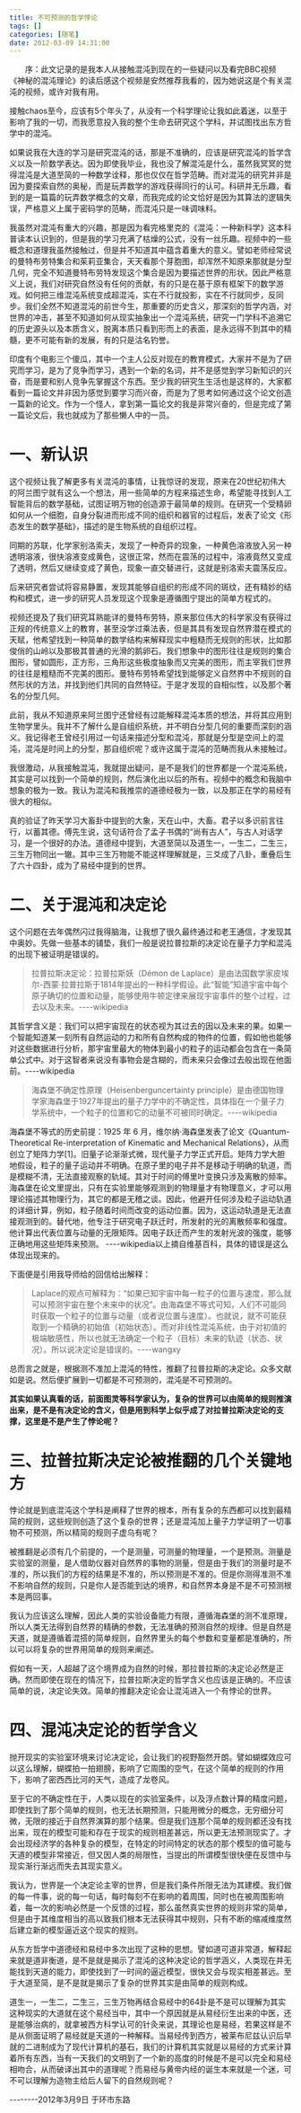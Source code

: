 ```yaml
---
title: 不可预测的哲学悖论
tags: []
categories: [随笔]
date: 2012-03-09 14:31:00 
---
```



&emsp;&emsp;序：此文记录的是我本人从接触混沌到现在的一些疑问以及看完BBC视频《神秘的混沌理论》的读后感这个视频是安然推荐我看的，因为她说这是个有关混沌的视频，或许对我有用。

接触chaos至今，应该有5个年头了，从没有一个科学理论让我如此着迷，以至于影响了我的一切，而我愿意投入我的整个生命去研究这个学科，并试图找出东方哲学中的混沌。 

如果说我在大连的学习是研究混沌的话，那是不准确的，应该是研究混沌的哲学含义以及一阶数学表达。因为即使我毕业，我也没了解混沌是什么，虽然我冥冥的觉得混沌是大道至简的一种数学诠释，那也仅仅在哲学范畴。而对混沌的研究并非是因为要探索自然的奥秘，而是玩弄数学的游戏获得同行的认可。科研并无乐趣，看到的是一篇篇的玩弄数学概念的文章，而我完成的论文恰好是因为其算法的逻辑失误，严格意义上属于密码学的范畴，而混沌只是一味调味料。

我虽然对混沌有重大的兴趣，那是因为看完格里克的《混沌：一种新科学》这本科普读本认识到的，但是我的学习充满了枯燥的公式，没有一丝乐趣。视频中的一些概念和道理我虽然接触过，但是并不知道其中蕴含着重大的意义。譬如老师经常说的曼特布劳特集合和茱莉亚集合，天天看那个芽胞图，却浑然不知原来那就是分型几何，完全不知道曼特布劳特发现这个集合是因为要描述世界的形状。因此严格意义上说，我们对研究自然没有任何的贡献，有的只是在基于原有框架下的数学游戏。如何把三维混沌系统变成超混沌，实在不行就投影，实在不行就同步，反同步。我们全然不知道混沌的前世今生，那重要的历史含义，那深刻的哲学内涵，对世界的冲击，甚至不知道如何从现实抽象出一个混沌系统，研究一门学科不追溯它的历史源头以及本质含义，脱离本质只看到形而上的表面，是永远得不到其中的精髓，更不可能有新的发展，有的只是沽名钓誉。

印度有个电影三个傻瓜，其中一个主人公反对现在的教育模式，大家并不是为了研究而学习，是为了竞争而学习，遇到一个新的名词，并不是感觉到学习新知识的兴奋，而是要和别人竞争先掌握这个东西。至少我的研究生生活也是这样的，大家都看到一篇论文并非因为感觉到要学习而兴奋，而是为了思考如何通过这个论文创造一篇新的论文。作为一个怪人，拿到第一篇论文的我是非常兴奋的，但是完成了第一篇论文后，我也就成为了那些懒人中的一员。

# 一、新认识
这个视频让我了解更多有关混沌的事情，让我惊讶的发现，原来在20世纪初伟大的阿兰图宁就有这么一个想法，用一些简单的方程来描述生命，希望能寻找到人工智能背后的数学基础，试图证明万物的创造源于最简单的规则。在研究一个受精卵如何从一个细胞，自身分裂进而形成不同的组织和器官的过程后，发表了论文《形态发生的数学基础》，描述的是生物系统的自组织过程。

同期的苏联，化学家别洛索夫，发现了一种奇异的现象，一种黄色溶液放入另一种透明溶液，很快溶液变成黄色，这很正常，然而在震荡的过程中，溶液竟然又变成了透明，然后又继续变成了黄色，现象一直交替进行，这就是别洛索夫震荡反应。

后来研究者尝试将容易静置，发现其能够自组织的形成不同的斑纹，还有精妙的结构和模式，进一步的研究人员发现这个现象是遵循图宁提出的简单方程式的。

视频还提及了我们研究耳熟能详的曼特布劳特，原来那位伟大的科学家没有获得过正规的传统意义上的教育，甚至没学过乘法表，但是其具有发现自然界潜在模式的天赋，他希望找到一种简单的数学结构来解释现实中粗糙而无规则的形状，比如那俊俏的山岭以及那极其普通的光滑的鹅卵石。我们想象中的图形往往是规则的集合图形，譬如圆形，正方形，三角形这些极度抽象而又完美的图形，而主宰我们世界的往往是粗糙而不完美的图形。曼特布劳特希望找到能够定义自然界中不规则的自然形状的方法，并找到他们共同的自然特征。于是才发现的自相似性，以及那个著名的分型几何。

此前，我从不知道原来阿兰图宁还曾经有过能解释混沌本质的想法，并将其应用到生物学里头。我并不了解什么是自组织系统，并不明白分型几何的重要而深刻的涵义。我记得老王曾经引用过一句话来描述分型和混沌，那就是分型是空间上的混沌，混沌是时间上的分型，那自组织呢？或许这属于混沌的范畴而我从未接触过。

我很激动，从我接触混沌，我就提出疑问，是不是我们的世界都是一个混沌系统，其实是可以找到一个简单的规则，然后演化出以后的所有。视频中的概念和我脑中想象的极为一致。我认为混沌和我推崇的道德经极为一致，以及那正在学的易经有很大的相似。

真的验证了昨天学习大畜卦中提到的大象，天在山中，大畜。君子以多识前言往行，以蓄其德。傅先生说，这句话符合了孟子书偶的“尚有古人”，与古人对话学习，是一个很好的办法。道德经中提到，大道至简以及道生一，一生二，二生三，三生万物同出一辙。其中三生万物能不能这样理解就是，三爻成了八卦，重叠后生了六十四卦，成为了易经中提到的世界。

# 二、关于混沌和决定论

这个问题在去年偶然闪过我得脑海，让我想了很久最终通过和老王通信，才发现其中奥妙。先做一些基本的铺垫，我们一般是说拉普拉斯的决定论在量子力学和混沌的出现下被证明是错误的。

>拉普拉斯决定论：拉普拉斯妖（Démon de Laplace）是由法国数学家皮埃尔-西蒙·拉普拉斯于1814年提出的一种科学假设。此“智能”知道宇宙中每个原子确切的位置和动量，能够使用牛顿定律来展现宇宙事件的整个过程，过去以及未来。----wikipedia

其哲学含义是：我们可以把宇宙现在的状态视为其过去的因以及未来的果。如果一个智能知道某一刻所有自然运动的力和所有自然构成的物件的位置，假如他也能够对这些数据进行分析，那宇宙里最大的物体到最小的粒子的运动都会包含在一条简单公式中。对于这智者来说没有事物会是含糊的，而未来只会像过去般出现在他面前。----wikipedia

> 海森堡不确定性原理（Heisenberguncertainty principle）是由德国物理学家海森堡于1927年提出的量子力学中的不确定性，具体指在一个量子力学系统中，一个粒子的位置和它的动量不可被同时确定。----wikipedia

海森堡不等式的历史前提：1925 年 6 月，维尔纳·海森堡发表了论文《Quantum-Theoretical Re-interpretation of Kinematic and Mechanical Relations》，从而创立了矩阵力学[1]。旧量子论渐渐式微，现代量子力学正式开启。矩阵力学大胆地假设，粒子的量子运动并不明确。在原子里的电子并不是移动于明确的轨道，而是模糊不清，无法直接观察的轨域。其对于时间的傅里叶变换只涉及离散的频率。海森堡在论文里提出，只有在实验里能够观测到的物理量才有物理意义，才可以用理论描述其物理行为，其它的都是无稽之谈。因此，他避开任何涉及粒子运动轨道的详细计算，例如，粒子随着时间而改变的运动位置。因为，这运动轨道是无法直接观测到的。替代地，他专注于研究电子跃迁时，所发射的光的离散频率和强度。他计算出代表位置与动量的无限矩阵。因电子跃迁而产生的发射光波的强度，能够正确地用这些矩阵来预测。 ----wikipedia以上摘自维基百科，具体的错误是这么体现出现来的。

下面便是引用我导师给的回信给出解释：
>Laplace的观点可解释为：“如果已知宇宙中每一粒子的位置与速度，那么就可以预测宇宙在整个未来中的状况”。由海森堡不等式可知，人们不可能同时获取一个粒子的位置与动量（或者说位置与速度）。也就说，就不可能获取到一个精确的初始值（初始状态）。而对非线性混沌系统，由于对初值的极端敏感性，所以也就无法确定一个粒子（目标）未来的轨迹（状态、状况）。所以说决定论是错误的。----wangxy

总而言之就是，根据测不准加上混沌的特性，推翻了拉普拉斯的决定论。众多文献如是说。然后便扩展到一切都是不可预测的，混沌是不可预测的。

**其实如果认真看的话，前面图灵等科学家认为，复杂的世界可以由简单的规则推演出来，是不是有决定论的含义，但是用到科学上似乎成了对拉普拉斯决定论的支撑，这里是不是产生了悖论呢？**

# 三、拉普拉斯决定论被推翻的几个关键地方
悖论就是到底混沌这个学科是阐释了世界的根本，所有复杂的东西都可以找到最精简的规则，这些规则创造了这个复杂的世界；还是混沌加上量子力学证明了一切事物不可预测，所以精简的规则子虚乌有呢？

被推翻是必须有几个前提的，一个是测量，可测量的物理量，一个是预测。测量是实验室的测量，是人借助仪器对自然界的事物的测量，但是由于我们的测量时是不准的，所以我们的方程的结果是不准的，所以预测是不准的。但是你测得准测不准不影响自然的规则，只是你人是否能到达的境界，和自然界本身是不是不可预测根本是两回事。

我认为应该这么理解，因此人类的实验设备能力有限，遵循海森堡的测不准原理，所以人类无法得到自然界的精确的参数，无法准确的预测自然的规律。但是自然是天道，就是遵循着混搭的简单规则，自然界里头的每个参数和变量都是准确的，所以可以将复杂的世界用简单的规则来阐述。

假如有一天，人超越了这个境界成为自然的时候，那拉普拉斯的决定论必然是正确。然而即使在现在的情况下，拉普拉斯决定的哲学含义也应该是正确的。不应该简单的说，决定论失效。简单的推翻决定论会让混沌进入一个有悖论的世界。

# 四、混沌决定论的哲学含义

抛开现实的实验室环境来讨论决定论，会让我们的视野豁然开朗。譬如蝴蝶效应可以这么理解，蝴蝶拍一拍翅膀，影响了它周围的空气，在这个简单的规则的作用下，影响了密西西比河的天气，造成了龙卷风。

至于它的不确定性在于，人类以现在的实验室条件，以及浮点数计算的精度问题，即使找到了那个简单的规则，也无法长期预测，只能用微分的概念，无穷细分可微，无限的接近于自然界演算的那个结果。但是我们连那个简单的规则都还没有找出来，现在的模型可能和存在于现实的规则相差甚远，所以更无法预测现实了。才会出现经济学的各种复杂的模型，在特定的时间特定的状态的那个模型的值可能与天道的模型非常接近，但又因人类的局限性，当提出的所谓模型很快便在反馈中与现实渐行渐远而失去其现实意义。

我认为，世界是一个决定论主宰的世界，但是我们条件所限无法为其建模。我们做的每一件事，说的每一句话，每时每刻不在影响的着周围，同时也在被周围影响着，每一次的影响必然是一个反馈的过程，那么虽然真实世界的规则非常的简单，但是由于其维度相当的高以致我们根本无法获得其中规则，只有不断的缩减维度然后建立新的模型逼近这个现实的规则。

从东方哲学中道德经和易经中多次出现了这种的思想。譬如道可道非常道，解释起来就是道非衡道，是不是就是揭示了混沌的这种决定论的哲学涵义，人类现在并无能找到天道的能力，即使找到了一时间的逼近模型，很快又会与现实相差甚远。至于大道至简，是不是就是揭示了复杂的世界其实是由简单的规则构成。

道生一，一生二，二生三，三生万物再结合易经中的64卦是不是可以理解为其实这种现实的大道就在这个易经当中，其中一个原因就是从易经衍生出来的中医，还是能够治病的，就拿被西方科学认可的针灸来说，其理论也是易经，若果这样是不是从侧面证明了易经就是天道的一种解释。当易经传到西方，被莱布尼兹认识后早就的二进制成为了现代计算机的基石，我们的计算机其实就是以易经的方式来计算着所有东西，当有一天我们的文明到了一个新的高度的时候是不是可以完全和易经相吻合，从而破译出其中的道理呢？而易经与黄帝内经的诞生本来就是一个迷，可不可以理解为造物主给后人留下的自然规则呢？

--------2012年3月9日 于环市东路
